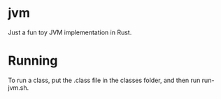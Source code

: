 # jvm
Just a fun toy JVM implementation in Rust.
# Running
To run a class, put the .class file in the classes folder, and then run run-jvm.sh.
